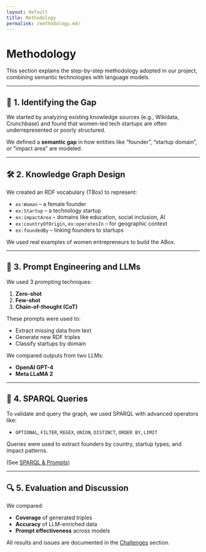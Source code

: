 ```yaml
---
layout: default
title: Methodology
permalink: /methodology.md/
---
```


# Methodology

This section explains the step-by-step methodology adopted in our project, combining semantic technologies with language models.

---

## 🧠 1. Identifying the Gap

We started by analyzing existing knowledge sources (e.g., Wikidata, Crunchbase) and found that women-led tech startups are often underrepresented or poorly structured.

We defined a **semantic gap** in how entities like “founder”, “startup domain”, or “impact area” are modeled.

---

## 🛠️ 2. Knowledge Graph Design

We created an RDF vocabulary (TBox) to represent:

- `ex:Woman` – a female founder  
- `ex:Startup` – a technology startup  
- `ex:impactArea` – domains like education, social inclusion, AI  
- `ex:countryOfOrigin`, `ex:operatesIn` – for geographic context  
- `ex:foundedBy` – linking founders to startups

We used real examples of women entrepreneurs to build the ABox.

---

## 🧠 3. Prompt Engineering and LLMs

We used 3 prompting techniques:

1. **Zero-shot**
2. **Few-shot**
3. **Chain-of-thought (CoT)**

These prompts were used to:

- Extract missing data from text
- Generate new RDF triples
- Classify startups by domain

We compared outputs from two LLMs:
- **OpenAI GPT-4**
- **Meta LLaMA 2**

---

## 🔁 4. SPARQL Queries

To validate and query the graph, we used SPARQL with advanced operators like:

- `OPTIONAL`, `FILTER`, `REGEX`, `UNION`, `DISTINCT`, `ORDER BY`, `LIMIT`

Queries were used to extract founders by country, startup types, and impact patterns.

(See [SPARQL & Prompts](sparql.md))

---

## 🔍 5. Evaluation and Discussion

We compared:

- **Coverage** of generated triples
- **Accuracy** of LLM-enriched data
- **Prompt effectiveness** across models

All results and issues are documented in the [Challenges](challenges.md) section.


